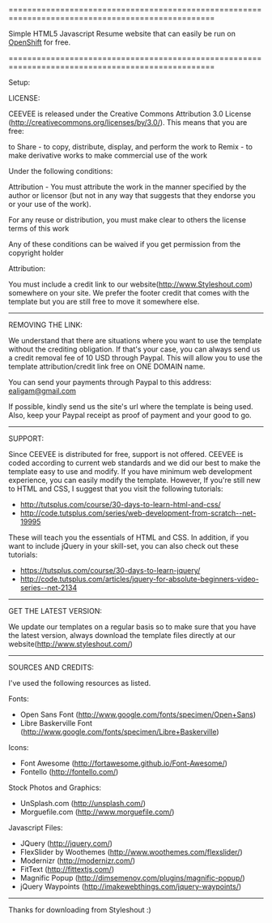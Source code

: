 
==================================================================================================

Simple HTML5 Javascript Resume website that can easily be run on [OpenShift](https://www.openshift.com/) for free.

==================================================================================================

Setup:




LICENSE:

CEEVEE is released under the Creative Commons Attribution 3.0 License
(http://creativecommons.org/licenses/by/3.0/). This means that you are free:

   to Share - to copy, distribute, display, and perform the work
   to Remix - to make derivative works
   to make commercial use of the work

Under the following conditions:

   Attribution - You must attribute the work in the manner specified by the
   author or licensor (but not in any way that suggests that they endorse you
   or your use of the work).

   For any reuse or distribution, you must make clear to others the license
   terms of this work

   Any of these conditions can be waived if you get permission from the
   copyright holder

Attribution:

   You must include a credit link to our website(http://www.Styleshout.com) somewhere on
   your site. We prefer the footer credit that comes with the template but you are still
   free to move it somewhere else.


-----------------------------------------------------------------------------------------------------


REMOVING THE LINK:

We understand that there are situations where you want to use the template without the
crediting obligation. If that's your case, you can always send us a
credit removal fee of 10 USD through Paypal. This will allow you to use the
template attribution/credit link free on ONE DOMAIN name.

You can send your payments through Paypal to this address: ealigam@gmail.com

If possible, kindly send us the site's url where the template is being used.
Also, keep your Paypal receipt as proof of payment and your good to go.


------------------------------------------------------------------------------------------------------


SUPPORT:

Since CEEVEE is distributed for free, support is not offered. CEEVEE is coded according
to current web standards and we did our best to make the template easy to use and modify.
If you have minimum web development experience, you can easily modify the template.
However, If you're still new to HTML and CSS, I suggest that you visit the
following tutorials:

 - http://tutsplus.com/course/30-days-to-learn-html-and-css/
 - http://code.tutsplus.com/series/web-development-from-scratch--net-19995

These will teach you the essentials of HTML and CSS. In addition, if you want to include
jQuery in your skill-set, you can also check out these tutorials:

 - https://tutsplus.com/course/30-days-to-learn-jquery/
 - http://code.tutsplus.com/articles/jquery-for-absolute-beginners-video-series--net-2134


------------------------------------------------------------------------------------------------------


GET THE LATEST VERSION:

We update our templates on a regular basis so to make sure that you have the latest version,
always download the template files directly at our website(http://www.styleshout.com/)



-------------------------------------------------------------------------------------------------------


SOURCES AND CREDITS:

I've used the following resources as listed.

Fonts:
 - Open Sans Font (http://www.google.com/fonts/specimen/Open+Sans)
 - Libre Baskerville Font (http://www.google.com/fonts/specimen/Libre+Baskerville)

Icons:
 - Font Awesome (http://fortawesome.github.io/Font-Awesome/)
 - Fontello (http://fontello.com/)

Stock Photos and Graphics:
 - UnSplash.com (http://unsplash.com/)
 - Morguefile.com (http://www.morguefile.com/)

Javascript Files:

 - JQuery (http://jquery.com/)
 - FlexSlider by Woothemes (http://www.woothemes.com/flexslider/)
 - Modernizr (http://modernizr.com/)
 - FitText (http://fittextjs.com/)
 - Magnific Popup (http://dimsemenov.com/plugins/magnific-popup/)
 - jQuery Waypoints (http://imakewebthings.com/jquery-waypoints/)


---------------------------------------------------------------------------------------------------------


Thanks for downloading from Styleshout :)
